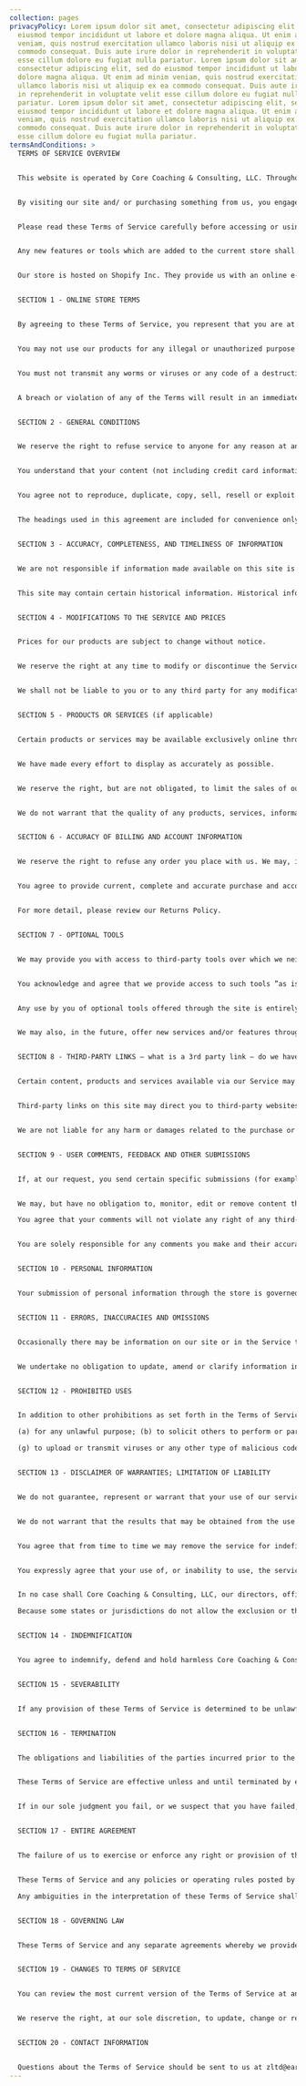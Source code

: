 ```yaml
---
collection: pages
privacyPolicy: Lorem ipsum dolor sit amet, consectetur adipiscing elit, sed do
  eiusmod tempor incididunt ut labore et dolore magna aliqua. Ut enim ad minim
  veniam, quis nostrud exercitation ullamco laboris nisi ut aliquip ex ea
  commodo consequat. Duis aute irure dolor in reprehenderit in voluptate velit
  esse cillum dolore eu fugiat nulla pariatur. Lorem ipsum dolor sit amet,
  consectetur adipiscing elit, sed do eiusmod tempor incididunt ut labore et
  dolore magna aliqua. Ut enim ad minim veniam, quis nostrud exercitation
  ullamco laboris nisi ut aliquip ex ea commodo consequat. Duis aute irure dolor
  in reprehenderit in voluptate velit esse cillum dolore eu fugiat nulla
  pariatur. Lorem ipsum dolor sit amet, consectetur adipiscing elit, sed do
  eiusmod tempor incididunt ut labore et dolore magna aliqua. Ut enim ad minim
  veniam, quis nostrud exercitation ullamco laboris nisi ut aliquip ex ea
  commodo consequat. Duis aute irure dolor in reprehenderit in voluptate velit
  esse cillum dolore eu fugiat nulla pariatur.
termsAndConditions: >
  TERMS OF SERVICE OVERVIEW


  This website is operated by Core Coaching & Consulting, LLC. Throughout the site, the terms “we”, “us” and “our” refer to Core Coaching & Consulting, LLC. Core Coaching & Consulting, LLC offers this website, including all information, tools, and services available from this site to you, the user, conditioned upon your acceptance of all terms, conditions, policies, and notices stated here.


  By visiting our site and/ or purchasing something from us, you engage in our “Service” and agree to be bound by the following terms and conditions (“Terms of Service”, “Terms”), including those additional terms and conditions and policies referenced herein and/or available by hyperlink. These Terms of Service apply to all users of the site, including without limitation users who are browsers, vendors, customers, merchants, and/or contributors of content.


  Please read these Terms of Service carefully before accessing or using our website. By accessing or using any part of the site, you agree to be bound by these Terms of Service. If you do not agree to all the terms and conditions of this agreement, then you may not access the website or use any services. If these Terms of Service are considered an offer, acceptance is expressly limited to these Terms of Service.


  Any new features or tools which are added to the current store shall also be subject to the Terms of Service. You can review the most current version of the Terms of Service at any time on this page. We reserve the right to update, change or replace any part of these Terms of Service by posting updates and/or changes to our website. It is your responsibility to check this page periodically for changes. Your continued use of or access to the website following the posting of any changes constitutes acceptance of those changes.


  Our store is hosted on Shopify Inc. They provide us with an online e-commerce platform that allows us to sell our products and services to you.


  SECTION 1 - ONLINE STORE TERMS 


  By agreeing to these Terms of Service, you represent that you are at least the age of majority in your state or province of residence, or that you are the age of majority in your state or province of residence, and you have given us your consent to allow any of your minor dependents to use this site.


  You may not use our products for any illegal or unauthorized purpose nor may you, in the use of the Service, violate any laws in your jurisdiction (including but not limited to copyright laws).


  You must not transmit any worms or viruses or any code of a destructive nature.


  A breach or violation of any of the Terms will result in an immediate termination of your Services.


  SECTION 2 - GENERAL CONDITIONS


  We reserve the right to refuse service to anyone for any reason at any time.


  You understand that your content (not including credit card information), may be transferred unencrypted and involve (a) transmissions over various networks; and (b) changes to conform and adapt to technical requirements of connecting networks or devices. Credit card information is always encrypted during transfer over networks.


  You agree not to reproduce, duplicate, copy, sell, resell or exploit any portion of the Service, use of the Service, or access to the Service or any contact on the website through which the service is provided, without express written permission by us.


  The headings used in this agreement are included for convenience only and will not limit or otherwise affect these Terms.


  SECTION 3 - ACCURACY, COMPLETENESS, AND TIMELINESS OF INFORMATION


  We are not responsible if information made available on this site is not accurate, complete or current. The material on this site is provided for general information only and should not be relied upon or used as the sole basis for making decisions without consulting primary, more accurate, more complete or more timely sources of information. Any reliance on the material on this site is at your own risk.


  This site may contain certain historical information. Historical information, necessarily, is not current and is provided for your reference only. We reserve the right to modify the contents of this site at any time, but we have no obligation to update any information on our site. You agree that it is your responsibility to monitor changes to our site.


  SECTION 4 - MODIFICATIONS TO THE SERVICE AND PRICES


  Prices for our products are subject to change without notice.


  We reserve the right at any time to modify or discontinue the Service (or any part or content thereof) without notice at any time.


  We shall not be liable to you or to any third party for any modification, price change, suspension, or discontinuance of the Service.


  SECTION 5 - PRODUCTS OR SERVICES (if applicable)


  Certain products or services may be available exclusively online through the website. These products or services may have limited quantities and are subject to return or exchange only according to our Return Policy.


  We have made every effort to display as accurately as possible.


  We reserve the right, but are not obligated, to limit the sales of our products or Services to any person, geographic region or jurisdiction. We may exercise this right on a case-by-case basis. We reserve the right to limit the quantities of any products or services that we offer. All descriptions of products or product pricing are subject to change at any time without notice, at the sole discretion of us. We reserve the right to discontinue any product at any time. Any offer for any product or service made on this site is void where prohibited.


  We do not warrant that the quality of any products, services, information, or other material purchased or obtained by you will meet your expectations, or that any errors in the Service will be corrected.


  SECTION 6 - ACCURACY OF BILLING AND ACCOUNT INFORMATION


  We reserve the right to refuse any order you place with us. We may, in our sole discretion, limit or cancel quantities purchased per person, per household or per order. These restrictions may include orders placed by or under the same customer account, the same credit card, and/or orders that use the same billing and/or shipping address. If we make a change to or cancel an order, we may attempt to notify you by contacting the e-mail and/or billing address/phone number provided at the time the order was made. We reserve the right to limit or prohibit orders that, in our sole judgment, appear to be placed by dealers, resellers or distributors.


  You agree to provide current, complete and accurate purchase and account information for all purchases made at our store. You agree to promptly update your account and other information, including your email address and credit card numbers and expiration dates, so that we can complete your transactions and contact you as needed.


  For more detail, please review our Returns Policy.


  SECTION 7 - OPTIONAL TOOLS


  We may provide you with access to third-party tools over which we neither monitor nor have any control nor input.


  You acknowledge and agree that we provide access to such tools ”as is” and “as available” without any warranties, representations or conditions of any kind and without any endorsement. We shall have no liability whatsoever arising from or relating to your use of optional third-party tools.


  Any use by you of optional tools offered through the site is entirely at your own risk and discretion and you should ensure that you are familiar with and approve of the terms on which tools are provided by the relevant third-party provider(s).


  We may also, in the future, offer new services and/or features through the website (including, the release of new tools and resources). Such new features and/or services shall also be subject to these Terms of Service.


  SECTION 8 - THIRD-PARTY LINKS – what is a 3rd party link – do we have any? YouTube? Thinkific? 


  Certain content, products and services available via our Service may include materials from third parties.


  Third-party links on this site may direct you to third-party websites that are not affiliated with us. We are not responsible for examining or evaluating the content or accuracy and we do not warrant and will not have any liability or responsibility for any third-party materials or websites, or for any other materials, products, or services of third parties.


  We are not liable for any harm or damages related to the purchase or use of goods, services, resources, content, or any other transactions made in connection with any third-party websites. Please review carefully the third-party's policies and practices and make sure you understand them before you engage in any transaction. Complaints, claims, concerns, or questions regarding third-party products should be directed to the third-party.


  SECTION 9 - USER COMMENTS, FEEDBACK AND OTHER SUBMISSIONS


  If, at our request, you send certain specific submissions (for example contest entries) or without a request from us you send creative ideas, suggestions, proposals, plans, or other materials, whether online, by email, by postal mail, or otherwise (collectively, 'comments'), you agree that we may, at any time, without restriction, edit, copy, publish, distribute, translate and otherwise use in any medium any comments that you forward to us. We are and shall be under no obligation (1) to maintain any comments in confidence; (2) to pay compensation for any comments; or (3) to respond to any comments.


  We may, but have no obligation to, monitor, edit or remove content that we determine in our sole discretion are unlawful, offensive, threatening, libelous, defamatory, pornographic, obscene or otherwise objectionable or violates any party’s intellectual property or these Terms of Service.

  You agree that your comments will not violate any right of any third-party, including copyright, trademark, privacy, personality or other personal or proprietary right. You further agree that your comments will not contain libelous or otherwise unlawful, abusive or obscene material, or contain any computer virus or other malware that could in any way affect the operation of the Service or any related website. You may not use a false e-mail address, pretend to be someone other than yourself, or otherwise mislead us or third parties as to the origin of any comments. 


  You are solely responsible for any comments you make and their accuracy. We take no responsibility and assume no liability for any comments posted by you or any third-party.


  SECTION 10 - PERSONAL INFORMATION


  Your submission of personal information through the store is governed by our Privacy Policy. 


  SECTION 11 - ERRORS, INACCURACIES AND OMISSIONS


  Occasionally there may be information on our site or in the Service that contains typographical errors, inaccuracies or omissions that may relate to product descriptions, pricing, promotions, offers, product shipping charges, transit times and availability. We reserve the right to correct any errors, inaccuracies or omissions, and to change or update information or cancel orders if any information in the Service or on any related website is inaccurate at any time without prior notice (including after you have submitted your order).


  We undertake no obligation to update, amend or clarify information in the Service or on any related website, including without limitation, pricing information, except as required by law. No specified update or refresh date applied in the Service or on any related website, should be taken to indicate that all information in the Service or on any related website has been modified or updated.


  SECTION 12 - PROHIBITED USES


  In addition to other prohibitions as set forth in the Terms of Service, you are prohibited from using the site or its content: 

  (a) for any unlawful purpose; (b) to solicit others to perform or participate in any unlawful acts; (c) to violate any international, federal, provincial or state regulations, rules, laws, or local ordinances; (d) to infringe upon or violate our intellectual property rights or the intellectual property rights of others; (e) to harass, abuse, insult, harm, defame, slander, disparage, intimidate, or discriminate based on gender, sexual orientation, religion, ethnicity, race, age, national origin, or disability; (f) to submit false or misleading information;

  (g) to upload or transmit viruses or any other type of malicious code that will or may be used in any way that will affect the functionality or operation of the Service or of any related website, other websites, or the Internet; (h) to collect or track the personal information of others; (i) to spam, phish, pharm, pretext, spider, crawl, or scrape; (j) for any obscene or immoral purpose; or (k) to interfere with or circumvent the security features of the Service or any related website, other websites, or the Internet. We reserve the right to terminate your use of the Service or any related website for violating any of the prohibited uses.


  SECTION 13 - DISCLAIMER OF WARRANTIES; LIMITATION OF LIABILITY


  We do not guarantee, represent or warrant that your use of our service will be uninterrupted, timely, secure or error-free.


  We do not warrant that the results that may be obtained from the use of the service will be accurate or reliable.


  You agree that from time to time we may remove the service for indefinite periods of time or cancel the service at any time, without notice to you.


  You expressly agree that your use of, or inability to use, the service is at your sole risk. The service and all products and services delivered to you through the service are (except as expressly stated by us) provided 'as is' and 'as available' for your use, without any representation, warranties or conditions of any kind, either express or implied, including all implied warranties or conditions of merchantability, merchantable quality, fitness for a particular purpose, durability, title, and non-infringement.


  In no case shall Core Coaching & Consulting, LLC, our directors, officers, employees, affiliates, agents, contractors, interns, suppliers, service providers or licensors be liable for any injury, loss, claim, or any direct, indirect, incidental, punitive, special, or consequential damages of any kind, including, without limitation lost profits, lost revenue, lost savings, loss of data, replacement costs, or any similar damages, whether based in contract, tort (including negligence), strict liability or otherwise, arising from your use of any of the service or any products procured using the service, or for any other claim related in any way to your use of the service or any product, including, but not limited to, any errors or omissions in any content, or any loss or damage of any kind incurred as a result of the use of the service or any content (or product) posted, transmitted, or otherwise made available via the service, even if advised of their possibility.

  Because some states or jurisdictions do not allow the exclusion or the limitation of liability for consequential or incidental damages, in such states or jurisdictions, our liability shall be limited to the maximum extent permitted by law.


  SECTION 14 - INDEMNIFICATION


  You agree to indemnify, defend and hold harmless Core Coaching & Consulting, LLC and our parent, subsidiaries, affiliates, partners, officers, directors, agents, contractors, licensors, service providers, subcontractors, suppliers, interns and employees, harmless from any claim or demand, including reasonable attorneys’ fees, made by any third-party due to or arising out of your breach of these Terms of Service or the documents they incorporate by reference, or your violation of any law or the rights of a third-party.


  SECTION 15 - SEVERABILITY


  If any provision of these Terms of Service is determined to be unlawful, void or unenforceable, such provision shall nonetheless be enforceable to the fullest extent permitted by applicable law, and the unenforceable portion shall be deemed to be severed from these Terms of Service, such determination shall not affect the validity and enforceability of any other remaining provisions.


  SECTION 16 - TERMINATION


  The obligations and liabilities of the parties incurred prior to the termination date shall survive the termination of this agreement for all purposes.


  These Terms of Service are effective unless and until terminated by either you or us. You may terminate these Terms of Service at any time by notifying us that you no longer wish to use our Services, or when you cease using our site.


  If in our sole judgment you fail, or we suspect that you have failed, to comply with any term or provision of these Terms of Service, we also may terminate this agreement at any time without notice and you will remain liable for all amounts due up to and including the date of termination; and/or accordingly may deny you access to our Services (or any part thereof).


  SECTION 17 - ENTIRE AGREEMENT


  The failure of us to exercise or enforce any right or provision of these Terms of Service shall not constitute a waiver of such right or provision.


  These Terms of Service and any policies or operating rules posted by us on this site or in respect to The Service constitutes the entire agreement and understanding between you and us and govern your use of the Service, superseding any prior or contemporaneous agreements, communications and proposals, whether oral or written, between you and us (including, but not limited to, any prior versions of the Terms of Service).

  Any ambiguities in the interpretation of these Terms of Service shall not be construed against the drafting party.


  SECTION 18 - GOVERNING LAW


  These Terms of Service and any separate agreements whereby we provide you Services shall be governed by and construed in accordance with the laws of 650 Ocean Ave., Suite 646, Revere, MA, 02151, United States.


  SECTION 19 - CHANGES TO TERMS OF SERVICE


  You can review the most current version of the Terms of Service at any time at this page.


  We reserve the right, at our sole discretion, to update, change or replace any part of these Terms of Service by posting updates and changes to our website. It is your responsibility to check our website periodically for changes. Your continued use of or access to our website or the Service following the posting of any changes to these Terms of Service constitutes acceptance of those changes.


  SECTION 20 - CONTACT INFORMATION


  Questions about the Terms of Service should be sent to us at zltd@earthlink.net.
---
```

